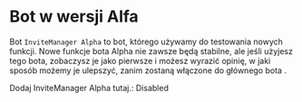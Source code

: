 # Bot w wersji Alfa

Bot `InviteManager Alpha` to bot, którego używamy do testowania nowych funkcji. Nowe funkcje bota Alpha nie zawsze będą stabilne, ale jeśli użyjesz tego bota, zobaczysz je jako pierwsze i możesz wyrazić opinię, w jaki sposób możemy je ulepszyć, zanim zostaną włączone do głównego bota .

Dodaj InviteManager Alpha tutaj.: Disabled
